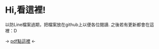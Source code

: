 # Hi,看這裡!
以防Line檔案過期，把檔案放在github上以便各位閱讀. 之後若有更新都會在這裡：D

→ [pdf點這裡](https://drive.google.com/file/d/1RWHYDecPukub9WpGjORi45hk-3jfrasi/view?usp=sharing) ←
